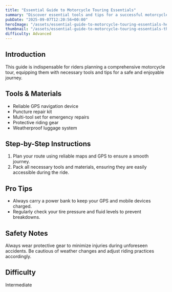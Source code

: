 ```yaml
---
title: "Essential Guide to Motorcycle Touring Essentials"
summary: "Discover essential tools and tips for a successful motorcycle tour."
pubDate: "2025-09-07T12:20:56+00:00"
heroImage: "/assets/essential-guide-to-motorcycle-touring-essentials-hero.jpg"
thumbnail: "/assets/essential-guide-to-motorcycle-touring-essentials-thumb.jpg"
difficulty: Advanced
---
```


<h2>Introduction</h2>
<p>This guide is indispensable for riders planning a comprehensive motorcycle tour, equipping them with necessary tools and tips for a safe and enjoyable journey.</p>
<h2>Tools & Materials</h2>
<ul>
  <li>Reliable GPS navigation device</li>
  <li>Puncture repair kit</li>
  <li>Multi-tool set for emergency repairs</li>
  <li>Protective riding gear</li>
  <li>Weatherproof luggage system</li>
</ul>
<h2>Step-by-Step Instructions</h2>
<ol>
  <li>Plan your route using reliable maps and GPS to ensure a smooth journey.</li>
  <li>Pack all necessary tools and materials, ensuring they are easily accessible during the ride.</li>
</ol>
<h2>Pro Tips</h2>
<ul>
  <li>Always carry a power bank to keep your GPS and mobile devices charged.</li>
  <li>Regularly check your tire pressure and fluid levels to prevent breakdowns.</li>
</ul>
<h2>Safety Notes</h2>
<p>Always wear protective gear to minimize injuries during unforeseen accidents. Be cautious of weather changes and adjust riding practices accordingly.</p>
<h2>Difficulty</h2>
<p>Intermediate</p>